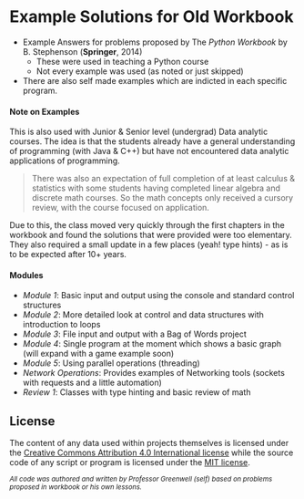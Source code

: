 # Example Solutions for Old Workbook

- Example Answers for problems proposed by The *Python Workbook* by B. Stephenson (**Springer**, 2014)
  - These were used in teaching a Python course
  - Not every example was used (as noted or just skipped)
- There are also self made examples which are indicted in each specific program.

#### Note on Examples
This is also used with Junior & Senior level (undergrad) Data analytic courses.
The idea is that the students already have a general understanding
of programming (with Java & C++) but have not encountered data analytic
applications of programming.

> There was also an expectation of full completion of at least calculus & statistics with some students having completed linear algebra and discrete math courses. So the math concepts only received a cursory review, with the course focused on application.

Due to this, the class moved very quickly through the first chapters in the 
workbook and found the solutions that were provided were too elementary. They also
required a small update in a few places (yeah! type hints) - as is to be expected after 10+ years.

#### Modules
- *Module 1*: Basic input and output using the console and standard control structures
- *Module 2*: More detailed look at control and data structures with introduction to loops
- *Module 3*: File input and output with a Bag of Words project
- *Module 4*: Single program at the moment which shows a basic graph (will expand with a game example soon)
- *Module 5*: Using parallel operations (threading)
- *Network Operations*: Provides examples of Networking tools (sockets with requests and a little automation)
- *Review 1*: Classes with type hinting and basic review of math

## License

The content of any data used within projects 
themselves is licensed under the 
[Creative Commons Attribution 4.0 International license](https://creativecommons.org/licenses/by/4.0/)
while the source code of any script or program 
is licensed under the [MIT license](../../../Downloads/LICENSE.md).

<small> 

*All code was authored and written by Professor Greenwell (self) based on 
problems proposed in workbook or his own lessons.*

</small>
